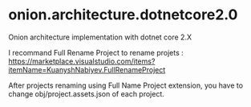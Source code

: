 # onion.architecture.dotnetcore2.0
Onion architecture implementation with dotnet core 2.X

I recommand Full Rename Project to rename projets : 
  https://marketplace.visualstudio.com/items?itemName=KuanyshNabiyev.FullRenameProject
  
After projects renaming using Full Name Project extension, you have to change obj/project.assets.json of each project.


